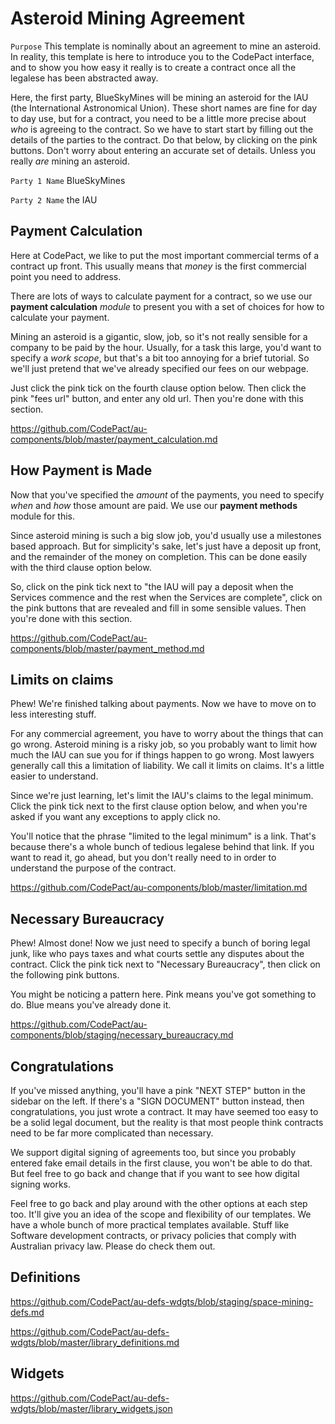 # Asteroid Mining Agreement

`Purpose` This template is nominally about an agreement to mine an asteroid. In reality, this template is here to introduce you to the CodePact interface, and to show you how easy it really is to create a contract once all the legalese has been abstracted away.

Here, the first party, BlueSkyMines will be mining an asteroid for the IAU (the International Astronomical Union). These short names are fine for day to day use, but for a contract, you need to be a little more precise about _who_ is agreeing to the contract. So we have to start start by filling out the details of the parties to the contract. Do that below, by clicking on the pink buttons. Don't worry about entering an accurate set of details. Unless you really _are_ mining an asteroid.

`Party 1 Name` BlueSkyMines

`Party 2 Name` the IAU

## Payment Calculation

Here at CodePact, we like to put the most important commercial terms of a contract up front. This usually means that _money_ is the first commercial point you need to address.

There are lots of ways to calculate payment for a contract, so we use our **payment calculation** _module_ to present you with a set of choices for how to calculate your payment.

Mining an asteroid is a gigantic, slow, job, so it's not really sensible for a company to be paid by the hour. Usually, for a task this large, you'd want to specify a _work scope_, but that's a bit too annoying for a brief tutorial. So we'll just pretend that we've already specified our fees on our webpage.

Just click the pink tick on the fourth clause option below. Then click the pink "fees url" button, and enter any old url. Then you're done with this section.

https://github.com/CodePact/au-components/blob/master/payment_calculation.md

## How Payment is Made

Now that you've specified the _amount_ of the payments, you need to specify _when_ and _how_ those amount are paid. We use our **payment methods** module for this.

Since asteroid mining is such a big slow job, you'd usually use a milestones based approach. But for simplicity's sake, let's just have a deposit up front, and the remainder of the money on completion. This can be done easily with the third clause option below.

So, click on the pink tick next to "the IAU will pay a deposit when the Services commence and the rest when the Services are complete", click on the pink buttons that are revealed and fill in some sensible values. Then you're done with this section.

https://github.com/CodePact/au-components/blob/master/payment_method.md

## Limits on claims

Phew! We're finished talking about payments. Now we have to move on to less interesting stuff.

For any commercial agreement, you have to worry about the things that can go wrong. Asteroid mining is a risky job, so you probably want to limit how much the IAU can sue you for if things happen to go wrong. Most lawyers generally call this a limitation of liability. We call it limits on claims. It's a little easier to understand.

Since we're just learning, let's limit the IAU's claims to the legal minimum. Click the pink tick next to the first clause option below, and when you're asked if you want any exceptions to apply click no.

You'll notice that the phrase "limited to the legal minimum" is a link. That's because there's a whole bunch of tedious legalese behind that link. If you want to read it, go ahead, but you don't really need to in order to understand the purpose of the contract.

https://github.com/CodePact/au-components/blob/master/limitation.md


## Necessary Bureaucracy

Phew! Almost done! Now we just need to specify a bunch of boring legal junk, like who pays taxes and what courts settle any disputes about the contract. Click the pink tick next to "Necessary Bureaucracy", then click on the following pink buttons.

You might be noticing a pattern here. Pink means you've got something to do. Blue means you've already done it.

https://github.com/CodePact/au-components/blob/staging/necessary_bureaucracy.md

## Congratulations

If you've missed anything, you'll have a pink "NEXT STEP" button in the sidebar on the left. If there's a "SIGN DOCUMENT" button instead, then congratulations, you just wrote a contract. It may have seemed too easy to be a solid legal document, but the reality is that most people think contracts need to be far more complicated than necessary.

We support digital signing of agreements too, but since you probably entered fake email details in the first clause, you won't be able to do that. But feel free to go back and change that if you want to see how digital signing works.

Feel free to go back and play around with the other options at each step too. It'll give you an idea of the scope and flexibility of our templates. We have a whole bunch of more practical templates available. Stuff like Software development contracts, or privacy policies that comply with Australian privacy law. Please do check them out.

## Definitions

https://github.com/CodePact/au-defs-wdgts/blob/staging/space-mining-defs.md

https://github.com/CodePact/au-defs-wdgts/blob/master/library_definitions.md

## Widgets

https://github.com/CodePact/au-defs-wdgts/blob/master/library_widgets.json
